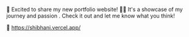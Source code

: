 🚀 Excited to share my new portfolio website! 🎨✨ It's a showcase of my journey and passion . Check it out and let me know what you think!

🔗 https://shibhani.vercel.app/
